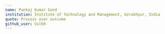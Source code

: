 ```yaml
---
name: Pankaj Kumar Gond
institution: Institute of Technology and Management, Gorakhpur, India
quote: Process over outcome
github_user: Vul69
---
```


